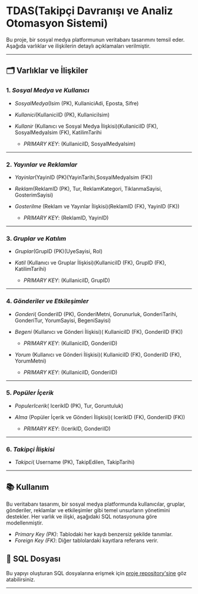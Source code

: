 # TDAS(Takipçi Davranışı ve Analiz Otomasyon Sistemi)

Bu proje, bir sosyal medya platformunun veritabanı tasarımını temsil eder. Aşağıda varlıklar ve ilişkilerin detaylı açıklamaları verilmiştir.

---

## 🗂️ Varlıklar ve İlişkiler

### 1. *Sosyal Medya ve Kullanıcı*
- *SosyalMedya*(Isim (PK), KullaniciAdi, Eposta, Sifre)

- *Kullanici*(KullaniciID (PK), KullaniciIsim)

- *Kullanir* (Kullanıcı ve Sosyal Medya İlişkisi)(KullaniciID (FK), SosyalMedyaIsim (FK), KatilimTarihi
  - *PRIMARY KEY*: (KullaniciID, SosyalMedyaIsim)

---

### 2. *Yayınlar ve Reklamlar*
- *Yayinlar*(YayinID (PK)(YayinTarihi,SosyalMedyaIsim (FK))

- *Reklam*(ReklamID (PK), Tur, ReklamKategori, TiklanmaSayisi, GosterimSayisi)

- *Gosterilme* (Reklam ve Yayınlar İlişkisi)(ReklamID (FK), YayinID (FK))
  - *PRIMARY KEY*: (ReklamID, YayinID)

---

### 3. *Gruplar ve Katılım*
- *Gruplar*(GrupID (PK)(UyeSayisi, Rol)

- *Katil* (Kullanıcı ve Gruplar İlişkisi)(KullaniciID (FK), GrupID (FK), KatilimTarihi)
  - *PRIMARY KEY*: (KullaniciID, GrupID)

---

### 4. *Gönderiler ve Etkileşimler*
- *Gonderi*( GonderiID (PK), GonderiMetni, Gorunurluk, GonderiTarihi, GonderiTur, YorumSayisi, BegeniSayisi)

- *Begeni* (Kullanıcı ve Gönderi İlişkisi)( KullaniciID (FK), GonderiID (FK))
  - *PRIMARY KEY*: (KullaniciID, GonderiID)

- *Yorum* (Kullanıcı ve Gönderi İlişkisi)( KullaniciID (FK), GonderiID (FK), YorumMetni)
  - *PRIMARY KEY*: (KullaniciID, GonderiID)

---

### 5. *Popüler İçerik*
- *PopulerIcerik*( IcerikID (PK), Tur, Goruntuluk)

- *Alma* (Popüler İçerik ve Gönderi İlişkisi)( IcerikID (FK), GonderiID (FK))
  - *PRIMARY KEY*: (IcerikID, GonderiID)

---

### 6. *Takipçi İlişkisi*
- *Takipci*( Username (PK), TakipEdilen, TakipTarihi)

---

## 📚 Kullanım

Bu veritabanı tasarımı, bir sosyal medya platformunda kullanıcılar, gruplar, gönderiler, reklamlar ve etkileşimler gibi temel unsurların yönetimini destekler. Her varlık ve ilişki, aşağıdaki SQL notasyonuna göre modellenmiştir.

- *Primary Key (PK)*: Tablodaki her kaydı benzersiz şekilde tanımlar.
- *Foreign Key (FK)*: Diğer tablolardaki kayıtlara referans verir.




## 📂 SQL Dosyası
Bu yapıyı oluşturan SQL dosyalarına erişmek için [proje repository'sine](#) göz atabilirsiniz.

---
